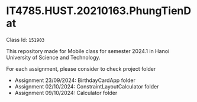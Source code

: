 # IT4785.HUST.20210163.PhungTienDat

Class Id: `151903`

This repository made for Mobile class for semester 2024.1 in Hanoi University of Science and Technology.

For each assignment, please consider to check project folder

- Assignment 23/09/2024: BirthdayCardApp folder
- Assignment 02/10/2024: ConstraintLayoutCalculator folder
- Assignment 09/10/2024: Calculator folder
